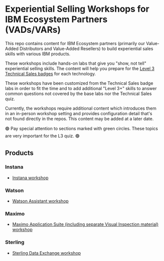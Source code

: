 # Experiential Selling Workshops for IBM Ecosystem Partners (VADs/VARs)

This repo contains content for IBM Ecosystem partners (primarily our Value-Added Distributors and Value-Added Resellers) to build experiential sales skills with various IBM products.

These workshops include hands-on labs that give you "show, not tell" experiential selling skills. The content will help you prepare for the [Level 3 Technical Sales badges](https://ibm.seismic.com/Link/Content/DCGX2M377qBM38TMpQ7DB3WVmQg8) for each technology.

These workshops have been customized from the Technical Sales badge labs in order to fit the time and to add additional "Level 3+" skills to answer common questions not covered by the base labs nor the Technical Sales quiz.

Currently, the workshops require additional content which introduces them in an in-person workshop setting and provides configuration detail that's not found directly in the repos. This content may be added at a later date.

:green_circle: Pay special attention to sections marked with green circles. These topics are very important for the L3 quiz. :green_circle:

## Products

### Instana

- [Instana workshop](/content/Instana/)

### Watson

- [Watson Assistant workshop](/content/Watson)

### Maximo

- [Maximo Application Suite (including separate Visual Inspection material) workshop](/content/Maximo)

### Sterling

- [Sterling Data Exchange workshop](/content/Sterling)
